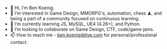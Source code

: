 - 👋 Hi, I’m Ben Koenig.
- 👀 I’m interested in Game Design, MMORPG's, automation, chess ♟, and being a part of a community focused on continuous learning.
- 🌱 I’m currently learning JS, MySQL, UE4 (4.26+), and Python.
- 💞️ I’m looking to collaborate on Game Design, CTF, code/game jams.
- 📫 How to reach me - ben.koenig@live.com for personal/professional contact.

<!---
koenib/koenib is a ✨ special ✨ repository because its `README.md` (this file) appears on your GitHub profile.
You can click the Preview link to take a look at your changes.
--->
